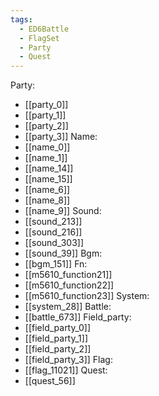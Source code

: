 ```yaml
---
tags:
  - ED6Battle
  - FlagSet
  - Party
  - Quest
---
```

Party:
- [[party_0]]
- [[party_1]]
- [[party_2]]
- [[party_3]]
Name:
- [[name_0]]
- [[name_1]]
- [[name_14]]
- [[name_15]]
- [[name_6]]
- [[name_8]]
- [[name_9]]
Sound:
- [[sound_213]]
- [[sound_216]]
- [[sound_303]]
- [[sound_39]]
Bgm:
- [[bgm_151]]
Fn:
- [[m5610_function21]]
- [[m5610_function22]]
- [[m5610_function23]]
System:
- [[system_28]]
Battle:
- [[battle_673]]
Field_party:
- [[field_party_0]]
- [[field_party_1]]
- [[field_party_2]]
- [[field_party_3]]
Flag:
- [[flag_11021]]
Quest:
- [[quest_56]]
